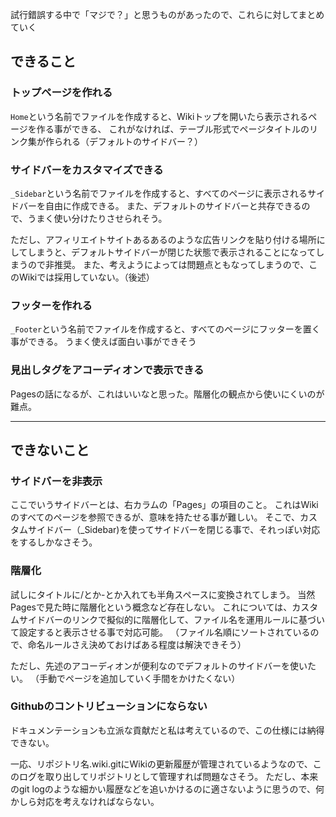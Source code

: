 試行錯誤する中で「マジで？」と思うものがあったので、これらに対してまとめていく

## できること
### トップページを作れる
`Home`という名前でファイルを作成すると、Wikiトップを開いたら表示されるページを作る事ができる、
これがなければ、テーブル形式でページタイトルのリンク集が作られる（デフォルトのサイドバー？）

### サイドバーをカスタマイズできる
`_Sidebar`という名前でファイルを作成すると、すべてのページに表示されるサイドバーを自由に作成できる。
また、デフォルトのサイドバーと共存できるので、うまく使い分けたりさせられそう。

ただし、アフィリエイトサイトあるあるのような広告リンクを貼り付ける場所にしてしまうと、デフォルトサイドバーが閉じた状態で表示されることになってしまうので非推奨。
また、考えようによっては問題点ともなってしまうので、このWikiでは採用していない。（後述）

### フッターを作れる
`_Footer`という名前でファイルを作成すると、すべてのページにフッターを置く事ができる。
うまく使えば面白い事ができそう

### 見出しタグをアコーディオンで表示できる
Pagesの話になるが、これはいいなと思った。階層化の観点から使いにくいのが難点。

---

## できないこと
### サイドバーを非表示
ここでいうサイドバーとは、右カラムの「Pages」の項目のこと。
これはWikiのすべてのページを参照できるが、意味を持たせる事が難しい。
そこで、カスタムサイドバー（_Sidebar)を使ってサイドバーを閉じる事で、それっぽい対応をするしかなさそう。

### 階層化
試しにタイトルに/とか-とか入れても半角スペースに変換されてしまう。
当然Pagesで見た時に階層化という概念など存在しない。
これについては、カスタムサイドバーのリンクで擬似的に階層化して、ファイル名を運用ルールに基づいて設定すると表示させる事で対応可能。
（ファイル名順にソートされているので、命名ルールさえ決めておけばある程度は解決できそう）

ただし、先述のアコーディオンが便利なのでデフォルトのサイドバーを使いたい。
（手動でページを追加していく手間をかけたくない）

### Githubのコントリビューションにならない
ドキュメンテーションも立派な貢献だと私は考えているので、この仕様には納得できない。

一応、リポジトリ名.wiki.gitにWikiの更新履歴が管理されているようなので、このログを取り出してリポジトリとして管理すれば問題なさそう。
ただし、本来のgit logのような細かい履歴などを追いかけるのに適さないように思うので、何かしら対応を考えなければならない。